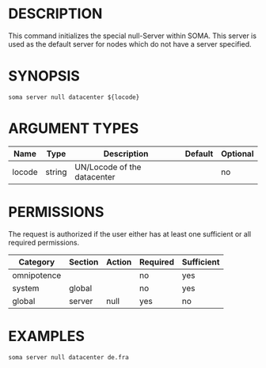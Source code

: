 # DESCRIPTION

This command initializes the special null-Server within SOMA. This
server is used as the default server for nodes which do not have a
server specified.

# SYNOPSIS

```
soma server null datacenter ${locode}
```

# ARGUMENT TYPES

Name | Type |     Description   | Default | Optional
 --- |  --- | ----------------- | ------- | --------
locode | string | UN/Locode of the datacenter | | no

# PERMISSIONS

The request is authorized if the user either has at least one
sufficient or all required permissions.

Category | Section | Action | Required | Sufficient
 ------- | ------- | ------ | -------- | ----------
omnipotence | | | no | yes
system | global | | no | yes
global | server | null | yes | no

# EXAMPLES

```
soma server null datacenter de.fra
```

